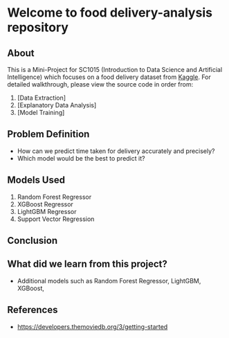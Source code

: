 # Welcome to food delivery-analysis repository

## About

This is a Mini-Project for SC1015 (Introduction to Data Science and Artificial Intelligence) which focuses on a food delivery dataset from [Kaggle](https://www.kaggle.com/datasets/gauravmalik26/food-delivery-dataset/data). For detailed walkthrough, please view the source code in order from:

1. [Data Extraction]
2. [Explanatory Data Analysis]
3. [Model Training]
  

## Problem Definition

- How can we predict time taken for delivery accurately and precisely?
- Which model would be the best to predict it?

## Models Used

1. Random Forest Regressor
2. XGBoost Regressor
3. LightGBM Regressor
4. Support Vector Regression

## Conclusion


## What did we learn from this project?

- Additional models such as Random Forest Regressor, LightGBM, XGBoost, 

## References
- <https://developers.themoviedb.org/3/getting-started>
